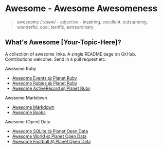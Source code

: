 # Awesome - Awesome Awesomeness

> aweseome /ˈɔːsəm/ - adjective  -
>   inspiring, excellent, outstanding, wonderful, cool, terrific, extraordinary


## What's Awesome [Your-Topic-Here]? 

A collection of awesome links. A single README page on GitHub.
Contributions welcome. Send in a pull request etc.

Awesome Ruby

- [Awesome Events @ Planet Ruby](https://github.com/planetruby/awesome-events)
- [Awesome Rubies @ Planet Ruby](https://github.com/planetruby/awesome-rubies)
- [Awesome ActiveRecord @ Planet Ruby](https://github.com/planetruby/awesome-activerecord)

Awesome Markdown

- [Awesome Markdown](https://github.com/writekit/awesome-markdown)
- [Awesome Books](https://github.com/writekit/awesome-books)

Awesome (Open) Data

- [Awesome SQLite @ Planet Open Data](https://github.com/planetopendata/awesome-sqlite)
- [Awesome World @ Planet Open Data](https://github.com/planetopendata/awesome-world)
- [Awesome Football @ Planet Open Data](https://github.com/planetopendata/awesome-football)

